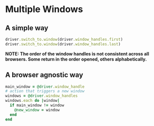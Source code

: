 # Multiple Windows

## A simple way

```ruby
driver.switch_to.window(driver.window_handles.first)
driver.switch_to.window(driver.window_handles.last)
```

__NOTE: The order of the window handles is not consistent across all browsers. Some return in the order opened, others alphabetically.__

## A browser agnostic way

```ruby
main_window = @driver.window_handle
# action that triggers a new window
windows = @driver.window_handles
windows.each do |window|
  if main_window != window
    @new_window = window
  end
end
```
